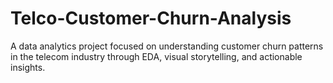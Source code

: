 # Telco-Customer-Churn-Analysis
A data analytics project focused on understanding customer churn patterns in the telecom industry through EDA, visual storytelling, and actionable insights.
